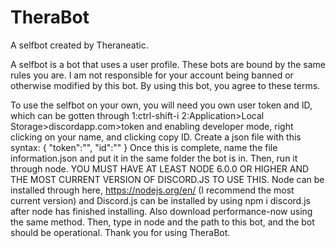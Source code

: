 # TheraBot
A selfbot created by Theraneatic.

A selfbot is a bot that uses a user profile. These bots are bound by the same rules you are. I am not responsible for your account being banned or otherwise modified by this bot. By using this bot, you agree to these terms.

To use the selfbot on your own, you will need you own user token and ID, which can be gotten through
1:ctrl-shift-i
2:Application>Local Storage>discordapp.com>token
and enabling developer mode, right clicking on your name, and clicking copy ID. Create a json file with this syntax:
{
  "token":"<token>",
  "id":"<id>"
}
Once this is complete, name the file information.json and put it in the same folder the bot is in. Then, run it through node. YOU MUST HAVE AT LEAST NODE 6.0.0 OR HIGHER AND THE MOST CURRENT VERSION OF DISCORD.JS TO USE THIS. Node can be installed through here, https://nodejs.org/en/ (I recommend the most current version) and Discord.js can be installed by using npm i discord.js after node has finished installing. Also download performance-now using the same method. Then, type in node and the path to this bot, and the bot should be operational.
Thank you for using TheraBot. 
